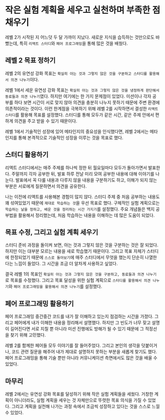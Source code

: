 # 작은 실험 계획을 세우고 실천하며 부족한 점 채우기

레벨 2가 시작된 지 어느덧 두 달 가까이 지났다. 새로운 지식을 습득하는 것만으로도 바빴는데, 특히 `리액트 스터디`와 `페어 프로그래밍`을 통해 많은 것을 배웠다.

## 레벨 2 목표 정하기

레벨 2의 유연성 강화 목표는 `확실히 아는 것과 그렇지 않은 것을 구분하고 스터디를 활용해서 의견 나누기`이다.

레벨 1에서 세운 유연성 강화 목표는 `확실히 아는 것과 그렇지 않은 것을 냉정하게 판단해서 동료들과 의견 나누기`였다. 하지만 여기에는 한 가지 문제점이 있었다. 미션이나 각자 공부를 하다 보면 시간이 서로 맞지 않아 의견을 충분히 나누지 못하기 때문에 주변 환경에 의존적이라는 것이다. 이런 한계점을 극복하기 위해 레벨 2를 시작하면서 결성한 `리액트 스터디`를 활용해 목표를 설정했다. 스터디를 통해 모두가 같은 시간, 같은 주제 안에서 편하게 의견을 주고 받을 수 있기 때문이다.

레벨 1에서 기술적인 성장에 있어 메타인지의 중요성을 인식했다면, 레벨 2에서는 메타인지를 통해 본격적으로 기술적인 성장을 이루는 것을 목표로 했다.

## 스터디 활용하기

리액트 스터디에서는 매주 주제를 하나씩 정한 뒤 월요일마다 모두가 돌아가면서 발표한다. 주말까지 각자 공부한 뒤, 발표 하루 전날 미리 모여 공부한 내용에 대해 이야기를 나눈다. 발표에서 꼭 다룰 내용과 다루지 않을 내용을 구분하기도 하고, 이해가 되지 않는 부분은 서로에게 질문하면서 의견을 공유한다.

나는 이전에 리액트를 사용해본 경험이 많지 않다. 스터디 주제 중 처음 공부하는 내용도 꽤 섞여있었기 때문에 `제대로 학습하는 것`을 우선 목표로 했다. 구체적인 실험 계획으로는 `학습하는 날을 정하고, 배운 것을 정리하는 시간 가지기`를 설정했다. 주요 개념들은 백지 공부법을 활용해서 정리했는데, 처음 학습하는 내용을 이해하는 데 많은 도움이 되었다.

## 목표 수정, 그리고 실험 계획 세우기

스터디 준비 과정을 돌이켜 보면, 아는 것과 그렇지 않은 것을 구분하는 것은 잘 되었다. 하지만 이는 대부분 모르는 내용을 새로 학습했기 때문이다. 그리고 목표 자체가 스터디에 한정되었기 때문에 `스스로 돌아보기`에 매주 스터디에서 무엇을 했는지 단순히 나열한다는 느낌이 들었다. 그 시간을 조금 더 알차게 사용하고 싶었다.

결국 레벨 1의 목표인 `확실히 아는 것과 그렇지 않은 것을 구분하고, 동료들과 의견 나누기`로 목표를 수정했다. 그리고 목표 달성을 위한 실험 계획으로 `스터디를 활용해서 의견 나누기`와 `페어 프로그래밍을 활용해서 의견 나누기`를 설정했다.

## 페어 프로그래밍 활용하기

페어 프로그래밍 중간중간 코드를 내가 잘 이해하고 있는지 점검하는 시간을 가졌다. 그리고 페어에게 내가 이해한 내용을 정리해서 설명했다. 하지만 그 빈도가 너무 잦고 설명이 길어진다면 서로 지칠 뿐 아니라 미션 진행에도 방해가 될 수 있기 때문에 그 적정선을 찾기 위해 고민했다.

레벨 2를 함께한 페어들 모두 이야기를 잘 들어주었다. 그리고 본인의 생각을 덧붙이거나, 코드 관련 질문을 해주어 내가 제대로 설명하지 못하는 부분을 새롭게 찾기도 했다. 페어 프로그래밍을 통해 기술 뿐만 아니라 커뮤니케이션 측면에서도 많은 것을 배울 수 있었다.

## 마무리

레벨 2에서는 유연성 강화 목표를 달성하기 위해 작은 실험 계획들을 세웠다. 거창한 계획이 아니더라도, 실험 계획을 세우는 것 자체만으로 뚜렷한 목표 의식을 가질 수 있었다. 그리고 계획을 실천해 나가는 과정 속에서 조금씩 성장하고 있다는 것을 스스로 느낄 수 있었다.
